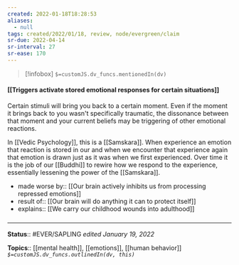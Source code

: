 ```yaml
---
created: 2022-01-18T18:28:53 
aliases:
  - null
tags: created/2022/01/18, review, node/evergreen/claim
sr-due: 2022-04-14
sr-interval: 27
sr-ease: 170
---
```

> [!infobox]
`$=customJS.dv_funcs.mentionedIn(dv)`

#### [[Triggers activate stored emotional responses for certain situations]] 

Certain stimuli will bring you back to a certain moment.
Even if the moment it brings back to you wasn't specifically traumatic, the dissonance between that moment and your current beliefs may be triggering of other emotional reactions.

In [[Vedic Psychology]], this is a [[Samskara]]. When experience an emotion that reaction is stored in our and when we encounter that experience again that emotion is drawn just as it was when we first experienced. Over time it is the job of our [[Buddhi]] to rewire how we respond to the experience, essentially lessening the power of the [[Samskara]].

- made worse by:: [[Our brain actively inhibits us from processing repressed emotions]]
- result of:: [[Our brain will do anything it can to protect itself]]
- explains:: [[We carry our childhood wounds into adulthood]]

### <hr class="footnote"/>

**Status**:: #EVER/SAPLING 
*edited January 19, 2022*

**Topics**:: [[mental health]], [[emotions]], [[human behavior]]
*`$=customJS.dv_funcs.outlinedIn(dv, this)`*
